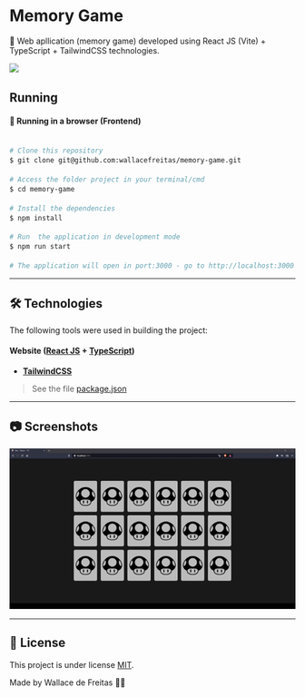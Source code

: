 <h1 align="left">
    Memory Game
</h1>

<p align="left" style="margin-top:5px">🚀 Web apllication (memory game) developed using React JS (Vite) + TypeScript + TailwindCSS technologies.</p> 
<img src="https://img.shields.io/badge/license-MIT-green">

## Running

#### 🧭 Running in a browser (Frontend)

```bash

# Clone this repository
$ git clone git@github.com:wallacefreitas/memory-game.git

# Access the folder project in your terminal/cmd
$ cd memory-game

# Install the dependencies
$ npm install

# Run  the application in development mode
$ npm run start

# The application will open in port:3000 - go to http://localhost:3000

```
---

## 🛠 Technologies

The following tools were used in building the project:

#### **Website**  ([React JS](https://reactjs.org/)  +  [TypeScript](https://www.typescriptlang.org/))

-   **[TailwindCSS](https://tailwindcss.com/docs/guides/create-react-app)**

> See the file  [package.json](package.json)

---

## 📷 Screenshots
<img src="./public/assets/images/memory-game.gif" alt="Screenshot memory game"/>



---

## 📝 License

This project is under license [MIT](LICENSE.md).

Made by Wallace de Freitas 👋🏽
